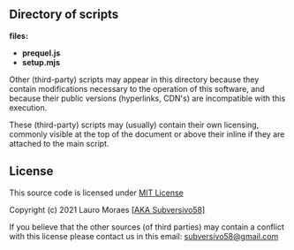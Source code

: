 ## Directory of scripts


**files:**

* **prequel.js**
* **setup.mjs**

Other (third-party) scripts may appear in this directory because they contain modifications necessary to the operation of this software, and because their public versions (hyperlinks, CDN's) are incompatible with this execution.

These (third-party) scripts may (usually) contain their own licensing, commonly visible at the top of the document or above their inline if they are attached to the main script.


## License

This source code is licensed under [MIT License](https://github.com/subversivo58/subversivo58.github.io/blob/master/LICENSE)

Copyright (c) 2021 Lauro Moraes [[AKA Subversivo58]](https://github.com/subversivo58)

If you believe that the other sources (of third parties) may contain a conflict with this license please contact us in this email: [subversivo58@gmail.com](mailto:subversivo58@gmail.com?subject=LICENSE)
